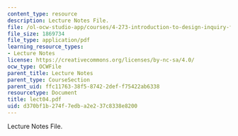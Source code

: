 ```yaml
---
content_type: resource
description: Lecture Notes File.
file: /ol-ocw-studio-app/courses/4-273-introduction-to-design-inquiry-fall-2004/d370bf1b274f7edba2e237c8338e8200_lect04.pdf
file_size: 1869734
file_type: application/pdf
learning_resource_types:
- Lecture Notes
license: https://creativecommons.org/licenses/by-nc-sa/4.0/
ocw_type: OCWFile
parent_title: Lecture Notes
parent_type: CourseSection
parent_uid: ffc11763-38f5-8742-2def-f75422ab6338
resourcetype: Document
title: lect04.pdf
uid: d370bf1b-274f-7edb-a2e2-37c8338e8200
---
```

Lecture Notes File.